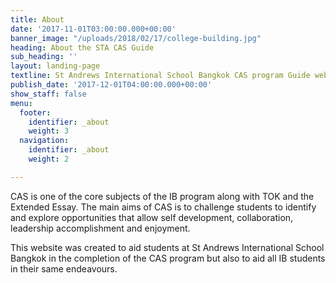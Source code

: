 ```yaml
---
title: About
date: '2017-11-01T03:00:00.000+00:00'
banner_image: "/uploads/2018/02/17/college-building.jpg"
heading: About the STA CAS Guide
sub_heading: ''
layout: landing-page
textline: St Andrews International School Bangkok CAS program Guide website
publish_date: '2017-12-01T04:00:00.000+00:00'
show_staff: false
menu:
  footer:
    identifier: _about
    weight: 3
  navigation:
    identifier: _about
    weight: 2

---
```

CAS is one of the core subjects of the IB program along with TOK and the Extended Essay. The main aims of CAS is to challenge students to identify and explore opportunities that allow self development, collaboration, leadership accomplishment and enjoyment.

This website was created to aid students at St Andrews International School Bangkok in the completion of the CAS program but also to aid all IB students in their same endeavours.